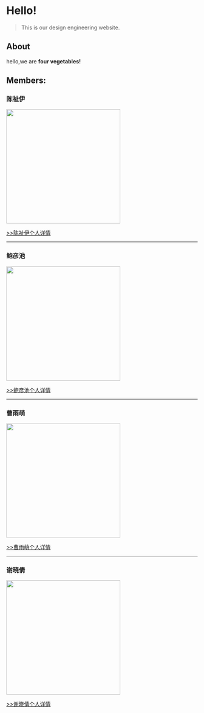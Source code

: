 # Hello!

> This is our design engineering website.

## About
hello,we are **four vegetables!**

## Members:

### 陈祉伊
<img src="2.jpg" width="300">

[>>陈祉伊个人详情](chenzhiyi)

---

### 鲍彦池
<img src="4.jpg" width="300">


[>>鲍彦池个人详情](baoyanchi)


---

### 曹雨萌
<img src="1.jpg" width="300">

[>>曹雨萌个人详情](caoyumeng)

---
### 谢晓倩
<img src="3.jpg" width="300">


[>>谢晓倩个人详情](xiexiaoqian)
